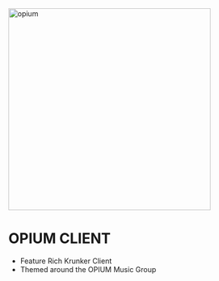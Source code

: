 <img src="https://github.com/user-attachments/assets/dad87de3-73e3-4491-9297-1b84fbacefc2" alt="opium" width="400"/>

# OPIUM CLIENT
* Feature Rich Krunker Client 
* Themed around the OPIUM Music Group

